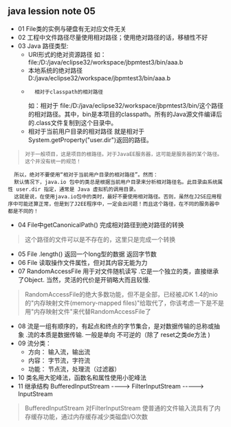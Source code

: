 ## java lession note 05

* 01  File类的实例与硬盘有无对应文件无关
* 02  工程中文件路径尽量使用相对路径；使用绝对路径的话，移植性不好
* 03  Java 路径类型:
	* 	URI形式的绝对资源路径
      如：file:/D:/java/eclipse32/workspace/jbpmtest3/bin/aaa.b
	* 	本地系统的绝对路径
      D:/java/eclipse32/workspace/jbpmtest3/bin/aaa.b
	*		相对于classpath的相对路径
      如：相对于 file:/D:/java/eclipse32/workspace/jbpmtest3/bin/这个路径的相对路径。其中，bin是本项目的classpath。所有的Java源文件编译后的.class文件复制到这个目录中。
	*   相对于当前用户目录的相对路径
      就是相对于System.getProperty("user.dir")返回的路径。
>     对于一般项目，这是项目的根路径。对于JavaEE服务器，这可能是服务器的某个路径。这个并没有统一的规范！
      所以，绝对不要使用“相对于当前用户目录的相对路径”。然而：
      默认情况下，java.io 包中的类总是根据当前用户目录来分析相对路径名。此目录由系统属性 user.dir 指定，通常是 Java 虚拟机的调用目录。
      这就是说，在使用java.io包中的类时，最好不要使用相对路径。否则，虽然在J2SE应用程序中可能还算正常，但是到了J2EE程序中，一定会出问题！而且这个路径，在不同的服务器中都是不同的！

* 04	File中getCanonicalPath() 完成相对路径到绝对路径的转换
> 这个路径的文件可以是不存在的，这里只是完成一个转换

* 05 	File .length() 返回一个long型的数据 返回字节数
* 06	File 读取操作文件属性，但对其内容无能为力
* 07 	RandomAccessFile 用于对文件随机读写 .它是一个独立的类，直接继承了Object. 当然，灵活的代价是开销略大而且较慢.
> RandomAccessFile的绝大多数功能，但不是全部，已经被JDK 1.4的nio的"内存映射文件(memory-mapped files)"给取代了，你该考虑一下是不是用"内存映射文件"来代替RandomAccessFile了

* 08	流是一组有顺序的，有起点和终点的字节集合，是对数据传输的总称或抽象 .流的本质是数据传输. 一般是单向 不可逆的（除了 reset之类de方法 )
* 09  流分类： 
	*	方向： 输入流，输出流
	* 	内容： 字节流，字符流
	* 	功能： 节点流，处理流（过滤器）	
* 10	类名用大驼峰法，函数名和属性使用小驼峰法
* 11	继承结构 BufferedInputStream ----> FilterInputStream -----> InputStream
> BufferedInputStream 对FilterInputStream 使普通的文件输入流具有了内存缓存功能，通过内存缓存减少类磁盘I/O次数

	
